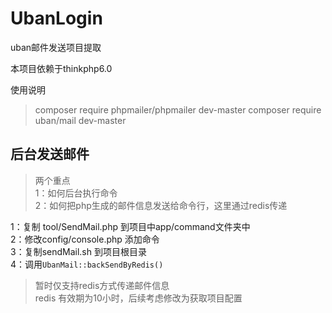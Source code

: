# UbanLogin

uban邮件发送项目提取

本项目依赖于thinkphp6.0

使用说明

> composer require phpmailer/phpmailer dev-master
> composer require uban/mail dev-master
>
## 后台发送邮件
> 两个重点   
>1：如何后台执行命令   
>2：如何把php生成的邮件信息发送给命令行，这里通过redis传递

1：复制 tool/SendMail.php 到项目中app/command文件夹中   
2：修改config/console.php 添加命令   
3：复制sendMail.sh 到项目根目录   
4：调用```UbanMail::backSendByRedis()```
> 暂时仅支持redis方式传递邮件信息   
> redis 有效期为10小时，后续考虑修改为获取项目配置